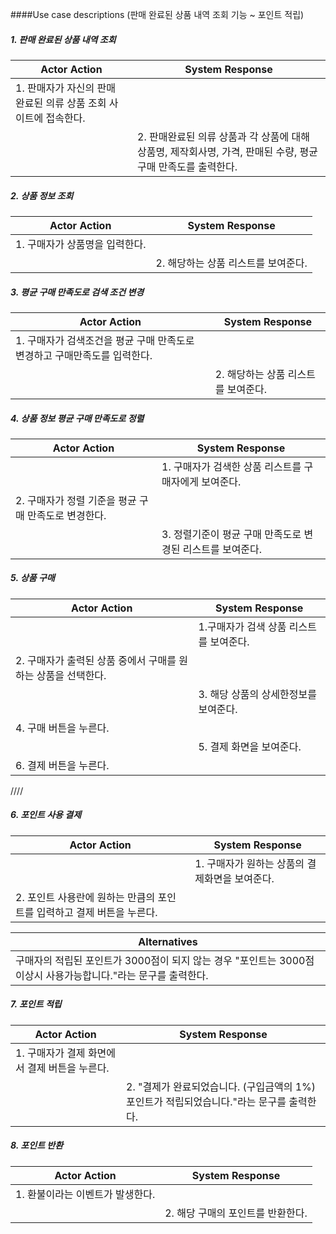 ####Use case descriptions (판매 완료된 상품 내역 조회 기능 ~ 포인트 적립)

##### 1. 판매 완료된 상품 내역 조회

| Actor Action                                         | System Response                                              |
| ---------------------------------------------------- | ------------------------------------------------------------ |
| 1. 판매자가 자신의 판매 완료된 의류 상품 조회 사이트에 접속한다.  | |
| | 2. 판매완료된 의류 상품과 각 상품에 대해 상품명, 제작회사명, 가격, 판매된 수량, 평균 구매 만족도를 출력한다. |


##### 2. 상품 정보 조회

| Actor Action                                    | System Response                                              |
| ----------------------------------------------- | ------------------------------------------------------------ |
| 1. 구매자가 상품명을 입력한다. |   |
|   | 2. 해당하는 상품 리스트를 보여준다.         |

##### 3. 평균 구매 만족도로 검색 조건 변경

| Actor Action                            | System Response                          |
| --------------------------------------- | ---------------------------------------- |
| 1. 구매자가 검색조건을 평균 구매 만족도로 변경하고 구매만족도를 입력한다.| |
|        |  2. 해당하는 상품 리스트를 보여준다. |

##### 4. 상품 정보 평균 구매 만족도로 정렬

| Actor Action                      | System Response                                  |
| --------------------------------- | -------------------------------------------------|
|                                   | 1. 구매자가 검색한 상품 리스트를 구매자에게 보여준다.         |
| 2. 구매자가 정렬 기준을 평균 구매 만족도로 변경한다. |                                           |
|                                   | 3. 정렬기준이 평균 구매 만족도로 변경된 리스트를 보여준다.|

##### 5. 상품 구매

| Actor Action                      | System Response                                              |
| --------------------------------- | ------------------------------------------------------------ |
| | 1.구매자가 검색 상품 리스트를 보여준다. |
| 2. 구매자가 출력된 상품 중에서 구매를 원하는 상품을 선택한다. | |
| | 3. 해당 상품의 상세한정보를 보여준다. |
| 4. 구매 버튼을 누른다. | |
| | 5. 결제 화면을 보여준다. |
| 6. 결제 버튼을 누른다. | |
////

##### 6. 포인트 사용 결제

| Actor Action                                  | System Response                                         |
| --------------------------------------------- | ------------------------------------------------------- |
| | 1. 구매자가 원하는 상품의 결제화면을 보여준다. |
| 2. 포인트 사용란에 원하는 만큼의 포인트를 입력하고 결제 버튼을 누른다. | |

| Alternatives|
|-------------|
| 구매자의 적립된 포인트가 3000점이 되지 않는 경우  "포인트는 3000점 이상시 사용가능합니다."라는 문구를 출력한다.|

##### 7. 포인트 적립

| Actor Action                                  | System Response                                              |
| --------------------------------------------- | ------------------------------------------------------------ |
| 1. 구매자가 결제 화면에서 결제 버튼을 누른다. | |
| | 2. "결제가 완료되었습니다. (구입금액의 1%)포인트가 적립되었습니다."라는 문구를 출력한다. |

##### 8. 포인트 반환

| Actor Action                   | System Response                                              |
| ------------------------------ | ------------------------------------------------------------ |
| 1. 환불이라는 이벤트가 발생한다.| |
| | 2. 해당 구매의 포인트를 반환한다. |
